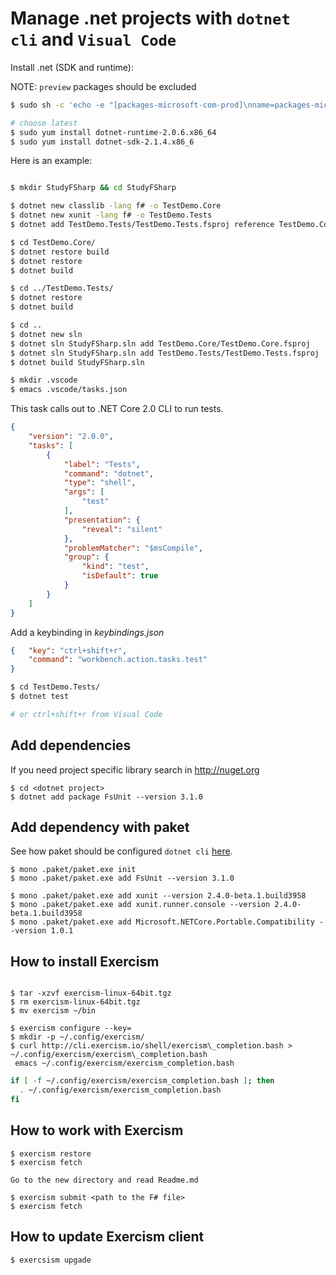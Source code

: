 # Manage .net projects with ```dotnet cli``` and ```Visual Code```

Install .net (SDK and runtime):

NOTE: ```preview``` packages should be excluded

```bash
$ sudo sh -c 'echo -e "[packages-microsoft-com-prod]\nname=packages-microsoft-com-prod \nbaseurl=https://packages.microsoft.com/yumrepos/microsoft-rhel7.3-prod\nenabled=1\ngpgcheck=1\ngpgkey=https://packages.microsoft.com/keys/microsoft.asc\nexclude=*preview*" > /etc/yum.repos.d/dotnetdev.repo'

# choose latest
$ sudo yum install dotnet-runtime-2.0.6.x86_64
$ sudo yum install dotnet-sdk-2.1.4.x86_6
```

Here is an example:

```bash

$ mkdir StudyFSharp && cd StudyFSharp

$ dotnet new classlib -lang f# -o TestDemo.Core
$ dotnet new xunit -lang f# -o TestDemo.Tests
$ dotnet add TestDemo.Tests/TestDemo.Tests.fsproj reference TestDemo.Core/TestDemo.Core.fsproj

$ cd TestDemo.Core/
$ dotnet restore build
$ dotnet restore
$ dotnet build

$ cd ../TestDemo.Tests/
$ dotnet restore
$ dotnet build

$ cd ..
$ dotnet new sln
$ dotnet sln StudyFSharp.sln add TestDemo.Core/TestDemo.Core.fsproj
$ dotnet sln StudyFSharp.sln add TestDemo.Tests/TestDemo.Tests.fsproj
$ dotnet build StudyFSharp.sln

$ mkdir .vscode
$ emacs .vscode/tasks.json
```

This task calls out to .NET Core 2.0 CLI to run tests.
```json
{
    "version": "2.0.0",
    "tasks": [
        {
            "label": "Tests",
            "command": "dotnet",
            "type": "shell",
            "args": [
                "test"
            ],
            "presentation": {
                "reveal": "silent"
            },
            "problemMatcher": "$msCompile",
            "group": {
                "kind": "test",
                "isDefault": true
            }
        }
    ]
}
```

Add a keybinding in _keybindings.json_

```json
{   "key": "ctrl+shift+r",
    "command": "workbench.action.tasks.test"
}
```

```bash
$ cd TestDemo.Tests/
$ dotnet test

# or ctrl+shift+r from Visual Code
```

## Add dependencies

If you need project specific library search in http://nuget.org

```plain
$ cd <dotnet project>
$ dotnet add package FsUnit --version 3.1.0
```

## Add dependency with paket

See how paket should be configured ```dotnet cli``` [here](https://fsprojects.github.io/Paket/paket-and-dotnet-cli.html).

```plain
$ mono .paket/paket.exe init
$ mono .paket/paket.exe add FsUnit --version 3.1.0

$ mono .paket/paket.exe add xunit --version 2.4.0-beta.1.build3958
$ mono .paket/paket.exe add xunit.runner.console --version 2.4.0-beta.1.build3958
$ mono .paket/paket.exe add Microsoft.NETCore.Portable.Compatibility --version 1.0.1
```

## How to install Exercism

```plain

$ tar -xzvf exercism-linux-64bit.tgz
$ rm exercism-linux-64bit.tgz
$ mv exercism ~/bin

$ exercism configure --key=
$ mkdir -p ~/.config/exercism/
$ curl http://cli.exercism.io/shell/exercism\_completion.bash > ~/.config/exercism/exercism\_completion.bash
 emacs ~/.config/exercism/exercism_completion.bash
```

```bash
if [ -f ~/.config/exercism/exercism_completion.bash ]; then
  . ~/.config/exercism/exercism_completion.bash
fi
```

## How to work with Exercism

```plain
$ exercism restore
$ exercism fetch

Go to the new directory and read Readme.md

$ exercism submit <path to the F# file>
$ exercism fetch
```

## How to update Exercism client

```plain
$ exercsism upgade
```